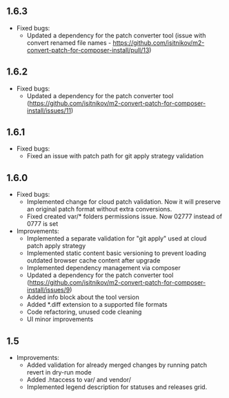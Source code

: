1.6.3
-----
* Fixed bugs:
    * Updated a dependency for the patch converter tool (issue with convert renamed file names - https://github.com/isitnikov/m2-convert-patch-for-composer-install/pull/13)

1.6.2
-----
* Fixed bugs:
    * Updated a dependency for the patch converter tool (https://github.com/isitnikov/m2-convert-patch-for-composer-install/issues/11)

1.6.1
-----
* Fixed bugs:
    * Fixed an issue with patch path for git apply strategy validation

1.6.0
-----
* Fixed bugs:
    * Implemented change for cloud patch validation. Now it will preserve an original patch format without extra conversions.
    * Fixed created var/* folders permissions issue. Now 02777 instead of 0777 is set
* Improvements:
    * Implemented a separate validation for "git apply" used at cloud patch apply strategy
    * Implemented static content basic versioning to prevent loading outdated browser cache content after upgrade
    * Implemented dependency management via composer
    * Updated a dependency for the patch converter tool (https://github.com/isitnikov/m2-convert-patch-for-composer-install/issues/9)
    * Added info block about the tool version
    * Added *.diff extension to a supported file formats
    * Code refactoring, unused code cleaning
    * UI minor improvements

1.5
-----
* Improvements:
    * Added validation for already merged changes by running patch revert in dry-run mode
    * Added .htaccess to var/ and vendor/
    * Implemented legend description for statuses and releases grid.

